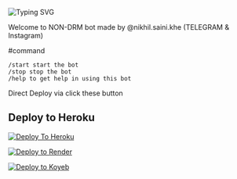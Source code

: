 ![Typing SVG](https://readme-typing-svg.herokuapp.com/?lines=Welcome+To+Txt+Uploader+Bot+!)

Welcome to NON-DRM bot made by @nikhil.saini.khe (TELEGRAM & Instagram)

#command
```
/start start the bot
/stop stop the bot
/help to get help in using this bot
```
Direct Deploy via click these button 

## Deploy to Heroku

[![Deploy To Heroku](https://www.herokucdn.com/deploy/button.svg)](https://dashboard.heroku.com/new?button-url=https://github.com/xpingpongx/Extractor-V3&template=https://github.com/mjmeena950/upbot/tree/main)

[![Deploy to Render](https://render.com/images/deploy-to-render-button.svg)](https://render.com/deploy?repo=https://github.com/nikhilsainiop/saini-txt-direct)

[![Deploy to Koyeb](https://www.koyeb.com/static/images/deploy/button.svg)](https://app.koyeb.com/deploy?name=saini-txt-direct&repository=nikhilsainiop%2Fsaini-txt-direct&branch=main&instance_type=free&instances_min=0)
